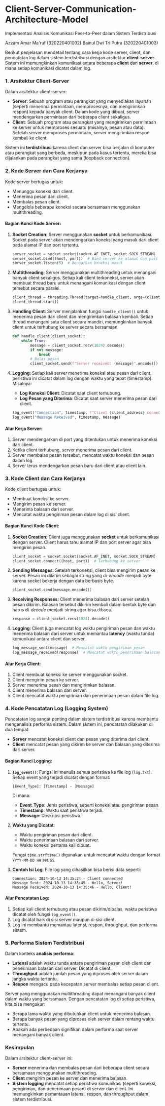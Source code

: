 # Client-Server-Communication-Architecture-Model
Implementasi Analisis Komunikasi Peer-to-Peer dalam Sistem Terdistribusi

Azzam Amar Ma'ruf (320220401002)
Bainul Dwi Tri Putra (320220401003)

Berikut penjelasan mendetail tentang cara kerja kode server, client, dan pencatatan log dalam sistem terdistribusi dengan arsitektur **client-server**. Sistem ini memungkinkan komunikasi antara beberapa **client** dan **server**, di mana setiap komunikasi dicatat dalam log. 

### 1. **Arsitektur Client-Server**
Dalam arsitektur client-server:
- **Server**: Sebuah program atau perangkat yang menyediakan layanan (seperti menerima permintaan, memprosesnya, dan mengirimkan respon) kepada banyak client. Dalam kode yang dibuat, server mendengarkan permintaan dari beberapa client sekaligus.
- **Client**: Sebuah program atau perangkat yang mengirimkan permintaan ke server untuk memproses sesuatu (misalnya, pesan atau data). Setelah server memproses permintaan, server mengirimkan respon kembali ke client.

Sistem ini **terdistribusi** karena client dan server bisa berjalan di komputer atau perangkat yang berbeda, meskipun pada kasus tertentu, mereka bisa dijalankan pada perangkat yang sama (loopback connection).

### 2. **Kode Server** dan Cara Kerjanya

Kode server bertugas untuk:
- Menunggu koneksi dari client.
- Menerima pesan dari client.
- Membalas pesan client.
- Mengelola beberapa koneksi secara bersamaan menggunakan multithreading.

#### Bagian Kunci Kode Server:
1. **Socket Creation**:
   Server menggunakan **socket** untuk berkomunikasi. Socket pada server akan mendengarkan koneksi yang masuk dari client pada alamat IP dan port tertentu.

   ```python
   server_socket = socket.socket(socket.AF_INET, socket.SOCK_STREAM)
   server_socket.bind((host, port))  # Bind server ke alamat dan port tertentu
   server_socket.listen(5)  # Dengarkan koneksi masuk
   ```

2. **Multithreading**:
   Server menggunakan multithreading untuk menangani banyak client sekaligus. Setiap kali client terkoneksi, server akan membuat thread baru untuk menangani komunikasi dengan client tersebut secara paralel.

   ```python
   client_thread = threading.Thread(target=handle_client, args=(client_socket,))
   client_thread.start()
   ```

3. **Handling Client**:
   Server menjalankan fungsi `handle_client()` untuk menerima pesan dari client dan mengirimkan balasan kembali. Setiap thread menangani satu client secara mandiri, memungkinkan banyak client untuk terhubung ke server secara bersamaan.

   ```python
   def handle_client(client_socket):
       while True:
           message = client_socket.recv(1024).decode()
           if not message:
               break
           # Balas pesan
           client_socket.send(f"Server received: {message}".encode())
   ```

4. **Logging**:
   Setiap kali server menerima koneksi atau pesan dari client, peristiwa ini dicatat dalam log dengan waktu yang tepat (timestamp). Misalnya:
   - **Log Koneksi Client**: Dicatat saat client terhubung.
   - **Log Pesan yang Diterima**: Dicatat saat server menerima pesan dari client.

   ```python
   log_event("Connection", timestamp, f"Client {client_address} connected")
   log_event("Message Received", timestamp, message)
   ```

#### Alur Kerja Server:
1. Server mendengarkan di port yang ditentukan untuk menerima koneksi dari client.
2. Ketika client terhubung, server menerima pesan dari client.
3. Server membalas pesan tersebut, mencatat waktu koneksi dan pesan dalam log.
4. Server terus mendengarkan pesan baru dari client atau client lain.

### 3. **Kode Client** dan Cara Kerjanya

Kode client bertugas untuk:
- Membuat koneksi ke server.
- Mengirim pesan ke server.
- Menerima balasan dari server.
- Mencatat waktu pengiriman pesan dalam log di sisi client.

#### Bagian Kunci Kode Client:
1. **Socket Creation**:
   Client juga menggunakan **socket** untuk berkomunikasi dengan server. Client harus tahu alamat IP dan port server agar bisa mengirim pesan.

   ```python
   client_socket = socket.socket(socket.AF_INET, socket.SOCK_STREAM)
   client_socket.connect((host, port))  # Terhubung ke server
   ```

2. **Sending Messages**:
   Setelah terkoneksi, client bisa mengirim pesan ke server. Pesan ini dikirim sebagai string yang di-*encode* menjadi byte karena socket bekerja dengan data berbasis byte.

   ```python
   client_socket.send(message.encode())
   ```

3. **Receiving Responses**:
   Client menerima balasan dari server setelah pesan dikirim. Balasan tersebut dikirim kembali dalam bentuk byte dan harus di-*decode* menjadi string agar bisa dibaca.

   ```python
   response = client_socket.recv(1024).decode()
   ```

4. **Logging**:
   Client juga mencatat log waktu pengiriman pesan dan waktu menerima balasan dari server untuk memantau **latency** (waktu tunda) komunikasi antara client dan server.

   ```python
   log_message_sent(message)  # Mencatat waktu pengiriman pesan
   log_message_received(response)  # Mencatat waktu penerimaan balasan
   ```

#### Alur Kerja Client:
1. Client membuat koneksi ke server menggunakan socket.
2. Client mengirim pesan ke server.
3. Server menerima pesan dan mengirimkan balasan.
4. Client menerima balasan dari server.
5. Client mencatat waktu pengiriman dan penerimaan pesan dalam file log.

### 4. **Kode Pencatatan Log (Logging System)**

Pencatatan log sangat penting dalam sistem terdistribusi karena membantu menganalisis performa sistem. Dalam sistem ini, pencatatan dilakukan di dua tempat:
- **Server** mencatat koneksi client dan pesan yang diterima dari client.
- **Client** mencatat pesan yang dikirim ke server dan balasan yang diterima dari server.

#### Bagian Kunci Logging:
1. **`log_event()`**: 
   Fungsi ini menulis semua peristiwa ke file log (`log.txt`). Setiap event yang terjadi dicatat dengan format:
   ```
   [Event_Type]: [Timestamp] - [Message]
   ```
   Di mana:
   - **Event_Type**: Jenis peristiwa, seperti koneksi atau pengiriman pesan.
   - **Timestamp**: Waktu saat peristiwa terjadi.
   - **Message**: Deskripsi peristiwa.

2. **Waktu yang Dicatat**:
   - Waktu pengiriman pesan dari client.
   - Waktu penerimaan balasan dari server.
   - Waktu koneksi pertama kali dibuat.
   
   Fungsi `time.strftime()` digunakan untuk mencatat waktu dengan format `YYYY-MM-DD HH:MM:SS`.

3. **Contoh Isi Log**:
   File log yang dihasilkan bisa berisi data seperti:
   ```
   Connection: 2024-10-13 14:35:24 - Client connected
   Message Sent: 2024-10-13 14:35:45 - Hello, Server!
   Message Received: 2024-10-13 14:35:46 - Hello, Client!
   ```

#### Alur Pencatatan Log:
1. Setiap kali client terhubung atau pesan dikirim/dibalas, waktu peristiwa dicatat oleh fungsi `log_event()`.
2. Log dicatat baik di sisi server maupun di sisi client.
3. Log ini membantu memantau latensi, respon, throughput, dan performa sistem.

### 5. **Performa Sistem Terdistribusi**
Dalam konteks **analisis performa**:
- **Latensi** adalah waktu tunda antara pengiriman pesan oleh client dan penerimaan balasan dari server. Dicatat di client.
- **Throughput** adalah jumlah pesan yang diproses oleh server dalam jangka waktu tertentu.
- **Respon** mengacu pada kecepatan server membalas setiap pesan client.

Server yang menggunakan multithreading dapat menangani banyak client dalam waktu yang bersamaan. Dengan pencatatan log di setiap peristiwa, kita bisa mengukur:
- Berapa lama waktu yang dibutuhkan client untuk menerima balasan.
- Berapa banyak pesan yang diproses oleh server dalam rentang waktu tertentu.
- Apakah ada perbedaan signifikan dalam performa saat server menangani banyak client.

### Kesimpulan
Dalam arsitektur client-server ini:
- **Server** menerima dan membalas pesan dari beberapa client secara bersamaan menggunakan multithreading.
- **Client** mengirim pesan ke server dan menerima balasan.
- **Sistem logging** mencatat setiap peristiwa komunikasi (seperti koneksi, pengiriman, dan penerimaan pesan) di server dan client. Ini memungkinkan pemantauan latensi, respon, dan throughput dalam sistem terdistribusi.

